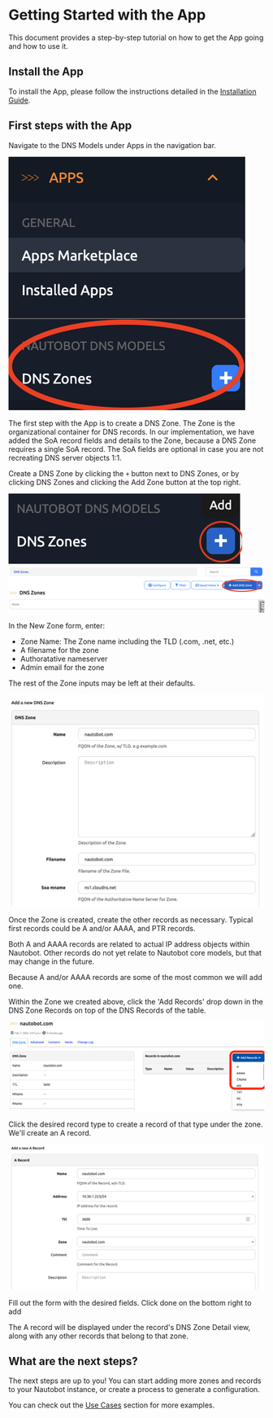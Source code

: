 # Getting Started with the App

This document provides a step-by-step tutorial on how to get the App going and how to use it.

## Install the App

To install the App, please follow the instructions detailed in the [Installation Guide](../admin/install.md).

## First steps with the App

Navigate to the DNS Models under Apps in the navigation bar.

![DNS Models App in the Navigation bar](../images/getting_started-dns-zone-nav-bar.png)

The first step with the App is to create a DNS Zone. The Zone is the organizational container for DNS records. In our implementation, we have added the SoA record fields and details to the Zone, because a DNS Zone requires a single SoA record. The SoA fields are optional in case you are not recreating DNS server objects 1:1.

Create a DNS Zone by clicking the `+` button next to DNS Zones, or by clicking DNS Zones and clicking the Add Zone button at the top right.

![Create a DNS Zone from Navigation Bar](../images/getting_started-add-zone-1.png)
![Create a DNS Zone from DNS Zone list page](../images/getting_started-add-zone-2.png)

In the New Zone form, enter:
- Zone Name: The Zone name including the TLD (.com, .net, etc.)
- A filename for the zone
- Authoratative nameserver
- Admin email for the zone

The rest of the Zone inputs may be left at their defaults.

![Example New DNS Zone form with filled entries](../images/getting_started-add-zone-3.png)

Once the Zone is created, create the other records as necessary. Typical first records could be A and/or AAAA, and PTR records.

Both A and AAAA records are related to actual IP address objects within Nautobot. Other records do not yet relate to Nautobot core models, but that may change in the future.

Because A and/or AAAA records are some of the most common we will add one.

Within the Zone we created above,  click the 'Add Records' drop down in the DNS Zone Records on top of the DNS Records of the table. 

![Click the Add Record button in the top right](../images/getting_started-add-record-1.png)

Click the desired record type to create a record of that type under the zone. We'll create an A record.

![Fill out the A Record Form](../images/getting_started-add-record-2.png)

Fill out the form with the desired fields. Click done on the bottom right to add

The A record will be displayed under the record's DNS Zone Detail view, along with any other records that belong to that zone. 


## What are the next steps?

The next steps are up to you! You can start adding more zones and records to your Nautobot instance, or create a process to generate a configuration.

You can check out the [Use Cases](app_use_cases.md) section for more examples.
